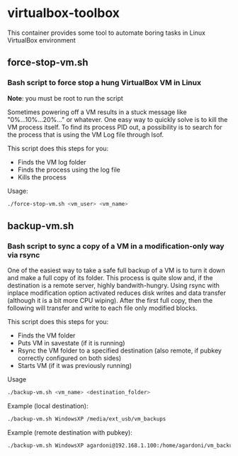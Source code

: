 # virtualbox-toolbox
This container provides some tool to automate boring tasks in Linux VirtualBox environment


## force-stop-vm.sh
### Bash script to force stop a hung VirtualBox VM in Linux

**Note**: you must be root to run the script

Sometimes powering off a VM results in a stuck message like "0%...10%...20%..." or whatever.
One easy way to quickly solve is to kill the VM process itself. To find its process PID out, a possibility is to search for the process that is using the VM Log file through lsof.

This script does this steps for you:

* Finds the VM log folder
* Finds the process using the log file
* Kills the process

Usage:
``` bash
./force-stop-vm.sh <vm_user> <vm_name>
```

## backup-vm.sh
### Bash script to sync a copy of a VM in a modification-only way via rsync

One of the easiest way to take a safe full backup of a VM is to turn it down and make a full copy of its folder. This process is quite slow and, if the destination is a remote server, highly bandwith-hungry. Using rsync with inplace modification option activated reduces disk writes and data transfer (although it is a bit more CPU wiping). After the first full copy, then the following will transfer and write to each file only modified blocks.

This script does this steps for you:

* Finds the VM folder
* Puts VM in savestate (if it is running)
* Rsync the VM folder to a specified destination (also remote, if pubkey correctly configured on both sides)
* Starts VM (if it was previously running)

Usage
``` bash
./backup-vm.sh <vm_name> <destination_folder>
```

Example (local destination):
``` bash
./backup-vm.sh WindowsXP /media/ext_usb/vm_backups
```

Example (remote destination with pubkey):
``` bash
./backup-vm.sh WindowsXP agardoni@192.168.1.100:/home/agardoni/vm_backups
```
